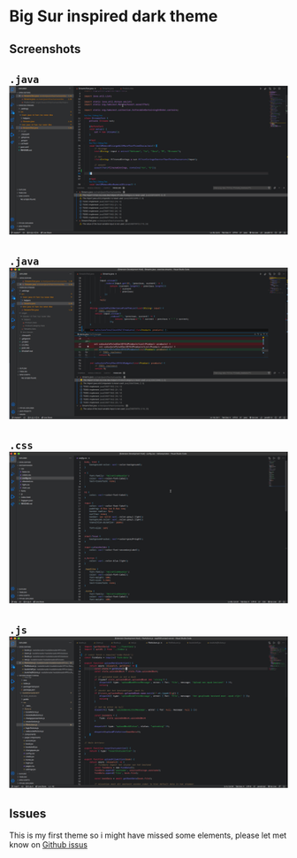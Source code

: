 # Big Sur inspired dark theme

## Screenshots

`.java`
![Java 1](https://github.com/lthoedt/vscode-theme-bigsur/raw/master/images/screenshot_java1.png)
---

`.java`
![Java 2](https://github.com/lthoedt/vscode-theme-bigsur/raw/master/images/screenshot_java2.png)
---

`.css`
![css 1](https://github.com/lthoedt/vscode-theme-bigsur/raw/master/images/screenshot_css1.png)
---

`.js`
![js 1](https://github.com/lthoedt/vscode-theme-bigsur/raw/master/images/screenshot_js1.png)
---

## Issues
This is my first theme so i might have missed some elements, please let met know on [Github issus](https://github.com/lthoedt/vscode-theme-bigsur/issues)
